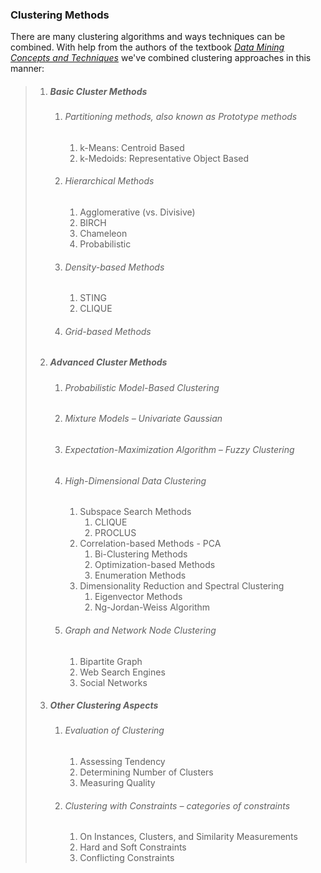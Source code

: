 ### Clustering Methods

There are many clustering algorithms and ways techniques can be combined. With help from the authors of the textbook [_Data Mining Concepts and Techniques_](https://goo.gl/Y4mQzc) we've combined clustering approaches in this manner:

> 1. ##### Basic Cluster Methods
>
>    1. ###### Partitioning methods, also known as Prototype methods
>
>       1. k-Means: Centroid Based
>       2. k-Medoids: Representative Object Based
>    2. ###### Hierarchical Methods
>
>       1. Agglomerative \(vs. Divisive\)
>       2. BIRCH
>       3. Chameleon
>       4. Probabilistic
>    3. ###### Density-based Methods
>
>       1. STING
>       2. CLIQUE
>    4. ###### Grid-based Methods
> 2. ##### Advanced Cluster Methods
>
>    1. ###### Probabilistic Model-Based Clustering
>    2. ###### Mixture Models – Univariate Gaussian
>    3. ###### Expectation-Maximization Algorithm – Fuzzy Clustering
>    4. ###### High-Dimensional Data Clustering
>
>       1. Subspace Search Methods
>          1. CLIQUE
>          2. PROCLUS
>       2. Correlation-based Methods - PCA
>          1. Bi-Clustering Methods
>          2. Optimization-based Methods
>          3. Enumeration Methods
>       3. Dimensionality Reduction and Spectral Clustering
>          1. Eigenvector Methods
>          2. Ng-Jordan-Weiss Algorithm
>    5. ###### Graph and Network Node Clustering
>
>       1. Bipartite Graph
>       2. Web Search Engines
>       3. Social Networks
> 3. ##### Other Clustering Aspects
>
>    1. ###### Evaluation of Clustering
>
>       1. Assessing Tendency
>       2. Determining Number of Clusters
>       3. Measuring Quality
>    2. ###### Clustering with Constraints – categories of constraints
>
>       1. On Instances, Clusters, and Similarity Measurements
>       2. Hard and Soft Constraints
>       3. Conflicting Constraints

### 



